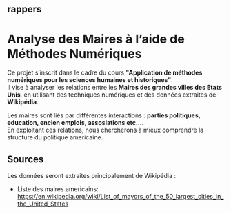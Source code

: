 ## rappers 
# Analyse des Maires à l’aide de Méthodes Numériques 


Ce projet s’inscrit dans le cadre du cours **"Application de méthodes numériques pour les sciences humaines et historiques"**.  
Il vise à analyser les relations entre les **Maires des grandes villes des Etats Unis**, en utilisant des techniques numériques et des données extraites de **Wikipédia**.  

Les maires sont liés par différentes interactions : **parties politiques, education, encien emplois, assosiations etc...**.  
En exploitant ces relations, nous chercherons à mieux comprendre la structure du politique americaine.  

## Sources  
Les données seront extraites principalement de Wikipédia :  
- Liste des maires americains: https://en.wikipedia.org/wiki/List_of_mayors_of_the_50_largest_cities_in_the_United_States
